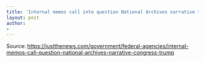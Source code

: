 ```yaml
---
title: 'Internal memos call into question National Archives narrative to Congress on Trump documents'
layout: post
author:
-
---
```




Source: https://justthenews.com/government/federal-agencies/internal-memos-call-question-national-archives-narrative-congress-trump
